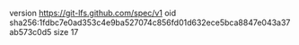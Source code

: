 version https://git-lfs.github.com/spec/v1
oid sha256:1fdbc7e0ad353c4e9ba527074c856fd01d632ece5bca8847e043a37ab573c0d5
size 17
